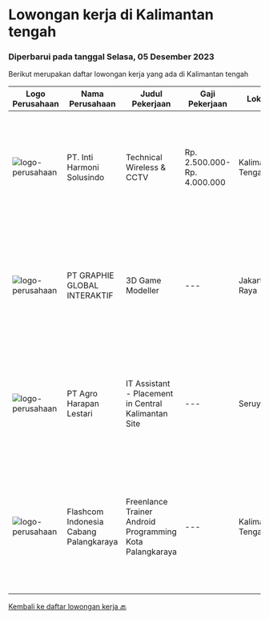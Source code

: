 
  # Lowongan kerja di Kalimantan tengah

  ### Diperbarui pada tanggal Selasa, 05 Desember 2023

  Berikut merupakan daftar lowongan kerja yang ada di Kalimantan tengah

  |Logo Perusahaan | Nama Perusahaan | Judul Pekerjaan | Gaji Pekerjaan | Lokasi | Deskripsi | Tanggal diunggah | Pranala |
  | -------------- | --------------- | --------------- | --------- | --------- | -------------- | ------- | ----------- |
  |![logo-perusahaan](https://image-service-cdn.seek.com.au/4da4384406fabd2d801579470d36717aaa68d773/ee4dce1061f3f616224767ad58cb2fc751b8d2dc)|PT. Inti Harmoni Solusindo|Technical Wireless & CCTV|Rp. 2.500.000-Rp. 4.000.000|Kalimantan Tengah|Technical Wireless &amp; CCTVPersyaratan : Minimal lulusan SMK TKJ / Transmisi / Sederajat.  Mengerti dan paham teknologi Wireless Access Point,...|Kamis, 16 November 2023|https://www.jobstreet.co.id/id/job/technical-wireless-cctv-4531402?token=0~4872c206-1362-43f4-b651-80e3bce98e74&sectionRank=1&jobId=jobstreet-id-job-4531402|
|![logo-perusahaan](https://image-service-cdn.seek.com.au/4cf2a680e40684f2c1e45f1d04725525a26ebc67/ee4dce1061f3f616224767ad58cb2fc751b8d2dc)|PT GRAPHIE GLOBAL INTERAKTIF|3D Game Modeller|---|Jakarta Raya|Job Responsibilities: Creating 3D Model character for game Smoothing a 3D file Editing 3D File UV Unwrap texturing Humanoid Rigging Required Software...|Senin, 06 November 2023|https://www.jobstreet.co.id/id/job/3d-game-modeller-4519808?token=0~4872c206-1362-43f4-b651-80e3bce98e74&sectionRank=2&jobId=jobstreet-id-job-4519808|
|![logo-perusahaan](https://image-service-cdn.seek.com.au/cf504cf0fd63cff79d8947c0ec301d1bfb683f57/ee4dce1061f3f616224767ad58cb2fc751b8d2dc)|PT Agro Harapan Lestari|IT Assistant - Placement in Central Kalimantan Site|---|Seruyan|Job Descriptions: Microsoft Windows Server (2003, 2008R2) administration, installation, disaster recovery planning, backups, performance analysis, and...|Kamis, 09 November 2023|https://www.jobstreet.co.id/id/job/it-assistant-placement-in-central-kalimantan-site-4524501?token=0~4872c206-1362-43f4-b651-80e3bce98e74&sectionRank=3&jobId=jobstreet-id-job-4524501|
|![logo-perusahaan](https://i.ibb.co/sqvTCh9/112815900-stock-vector-no-image-available-icon-flat-vector.webp)|Flashcom Indonesia Cabang Palangkaraya|Freenlance Trainer Android Programming Kota Palangkaraya|---|Kalimantan Tengah|- Pendidikan minimal S1- Punya pengalaman di bidang tsb- Cekatan dalam bekerja   Jobdesk- Menguasai Java android programming, android studio &amp;...|Senin, 06 November 2023|https://www.jobstreet.co.id/id/job/freenlance-trainer-android-programming-kota-palangkaraya-1037347041?token=0~4872c206-1362-43f4-b651-80e3bce98e74&sectionRank=4&jobId=jobstreet-id-job-1037347041|


  [Kembali ke daftar lowongan kerja 🔙](../README.md#daftar-lowongan-kerja)
  